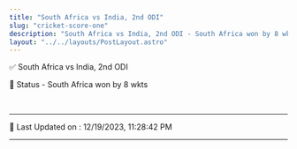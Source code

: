 ```yaml
---
title: "South Africa vs India, 2nd ODI"
slug: "cricket-score-one"
description: "South Africa vs India, 2nd ODI - South Africa won by 8 wkts."
layout: "../../layouts/PostLayout.astro"
--- 
```


✅ South Africa vs India, 2nd ODI

📑 Status - South Africa won by 8 wkts

<br />

***

📝 Last Updated on : 12/19/2023, 11:28:42 PM

***


